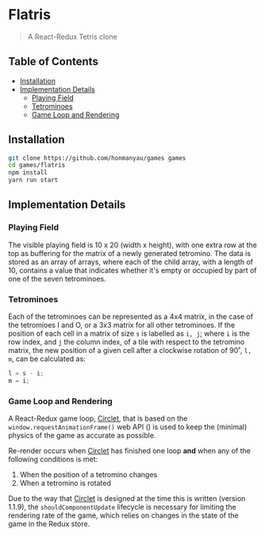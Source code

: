# Flatris

> A React-Redux Tetris clone

## Table of Contents

* [Installation](#installation)
* [Implementation Details](#implementation-details)
  * [Playing Field](#playing-field)
  * [Tetrominoes](#tetrominoes)
  * [Game Loop and Rendering](#game-loop-and-rendering)

## Installation

```sh
git clone https://github.com/honmanyau/games games
cd games/flatris
npm install
yarn run start
```

## Implementation Details

### Playing Field

The visible playing field is 10 x 20 (width x height), with one extra row at the
top as buffering for the matrix of a newly generated tetromino. The data is
stored as an array of arrays, where each of the child array, with a length of
10, contains a value that indicates whether it's empty or occupied by part of
one of the seven tetrominoes.

### Tetrominoes

Each of the tetrominoes can be represented as a 4x4 matrix, in the case of the
tetromioes I and O, or a 3x3 matrix for all other tetrominoes. If the position
of each cell in a matrix of size `s` is labelled as `i, j`; where `i` is the
row index, and `j` the column index, of a tile with respect to the tetromino
matrix, the new position of a given cell after a clockwise rotation of 90˚,
`l, m`, can be calculated as:

```javascript
l = s - i;
m = i;
```

### Game Loop and Rendering

A React-Redux game loop, [Circlet](http://github.com/honmanyau/circlet), that
is based on the `window.requestAnimationFrame()` web API () is used to keep
the (minimal) physics of the game as accurate as possible.

Re-render occurs when [Circlet](http://github.com/honmanyau/circlet)
has finished one loop **and** when any of the following conditions is met:

1. When the position of a tetromino changes
2. When a tetromino is rotated

Due to the way that [Circlet](http://github.com/honmanyau/circlet) is designed
at the time this is written (version 1.1.9), the `shouldComponentUpdate`
lifecycle is necessary for limiting the rendering rate of the game, which
relies on changes in the state of the game in the Redux store.
